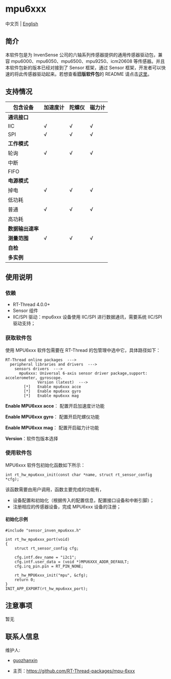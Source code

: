 # mpu6xxx

中文页 | [English](README.md)

## 简介

本软件包是为 InvenSense 公司的六轴系列传感器提供的通用传感器驱动包，兼容 mpu6000、mpu6050、mpu6500、mpu9250、icm20608 等传感器。并且本软件包新的版本已经对接到了 Sensor 框架，通过 Sensor 框架，开发者可以快速的将此传感器驱动起来。若想查看**旧版软件包**的 README 请点击[这里](README_OLD.md)。

## 支持情况

| 包含设备         | 加速度计 | 陀螺仪 | 磁力计 |
| ---------------- | -------- | ------ | ------ |
| **通讯接口**     |          |        |        |
| IIC              | √        | √      | √      |
| SPI              | √        | √      | √      |
| **工作模式**     |          |        |        |
| 轮询             | √        | √      | √      |
| 中断             |          |        |        |
| FIFO             |          |        |        |
| **电源模式**     |          |        |        |
| 掉电             | √        | √      | √      |
| 低功耗           |          |        |        |
| 普通             | √        | √      | √      |
| 高功耗           |          |        |        |
| **数据输出速率** |          |        |        |
| **测量范围**     | √        | √      | √      |
| **自检**         |          |        |        |
| **多实例**       |          |        |        |

## 使用说明

### 依赖

- RT-Thread 4.0.0+
- Sensor 组件
- IIC/SPI 驱动：mpu6xxx 设备使用 IIC/SPI 进行数据通讯，需要系统 IIC/SPI 驱动支持；

### 获取软件包

使用 MPU6xxx 软件包需要在 RT-Thread 的包管理中选中它，具体路径如下：

```
RT-Thread online packages  --->
  peripheral libraries and drivers  --->
    sensors drivers  --->
      mpu6xxx: Universal 6-axis sensor driver package,support: accelerometer, gyroscope.
              Version (latest)  --->
        [*]   Enable mpu6xxx acce
        [*]   Enable mpu6xxx gyro
        [*]   Enable mpu6xxx mag
```

**Enable MPU6xxx acce**： 配置开启加速度计功能

**Enable MPU6xxx gyro**： 配置开启陀螺仪功能

**Enable MPU6xxx mag**： 配置开启磁力计功能

**Version**：软件包版本选择

### 使用软件包

MPU6xxx 软件包初始化函数如下所示：

```
int rt_hw_mpu6xxx_init(const char *name, struct rt_sensor_config *cfg);
```

该函数需要由用户调用，函数主要完成的功能有，

- 设备配置和初始化（根据传入的配置信息，配置接口设备和中断引脚）；
- 注册相应的传感器设备，完成 MPU6xxx 设备的注册；

#### 初始化示例

```
#include "sensor_inven_mpu6xxx.h"

int rt_hw_mpu6xxx_port(void)
{
    struct rt_sensor_config cfg;
    
    cfg.intf.dev_name = "i2c1";
    cfg.intf.user_data = (void *)MPU6XXX_ADDR_DEFAULT;
    cfg.irq_pin.pin = RT_PIN_NONE;

    rt_hw_MPU6xxx_init("mpu", &cfg);
    return 0;
}
INIT_APP_EXPORT(rt_hw_mpu6xxx_port);
```

## 注意事项

暂无

## 联系人信息

维护人:

- [guozhanxin](https://github.com/Guozhanxin) 

- 主页：<https://github.com/RT-Thread-packages/mpu-6xxx>